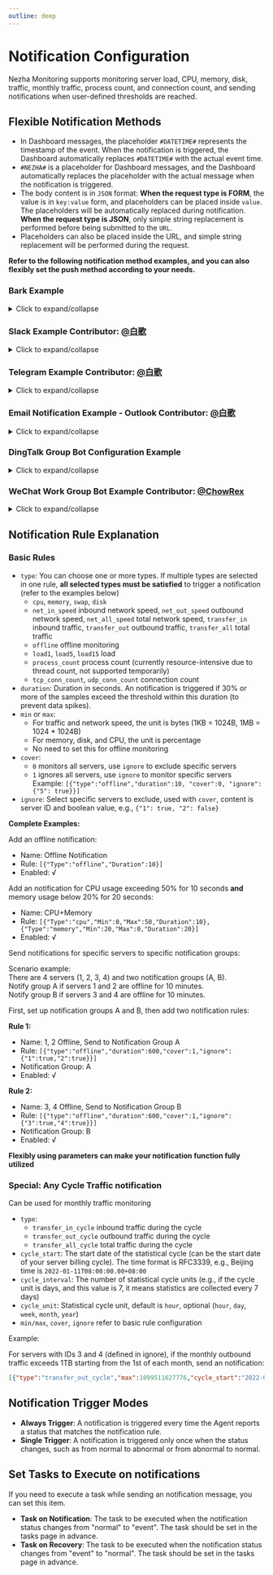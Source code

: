 ```yaml
---
outline: deep
---
```


# Notification Configuration

Nezha Monitoring supports monitoring server load, CPU, memory, disk, traffic, monthly traffic, process count, and connection count, and sending notifications when user-defined thresholds are reached.

## Flexible Notification Methods

- In Dashboard messages, the placeholder `#DATETIME#` represents the timestamp of the event. When the notification is triggered, the Dashboard automatically replaces `#DATETIME#` with the actual event time.
- `#NEZHA#` is a placeholder for Dashboard messages, and the Dashboard automatically replaces the placeholder with the actual message when the notification is triggered.
- The body content is in `JSON` format: **When the request type is FORM**, the value is in `key:value` form, and placeholders can be placed inside `value`. The placeholders will be automatically replaced during notification. **When the request type is JSON**, only simple string replacement is performed before being submitted to the `URL`.
- Placeholders can also be placed inside the URL, and simple string replacement will be performed during the request.

**Refer to the following notification method examples, and you can also flexibly set the push method according to your needs.**

### Bark Example
<details>
  <summary>Click to expand/collapse</summary>

- Name: Bark
- URL structure: /:key/:body or /:key/:title/:body or /:key/:category/:title/:body
- Request Method: GET
- Request Type: Default
- Body: Empty

- Name: Bark
- URL structure: /push
- Request Method: POST
- Request Type: form
- Body: `{"title": "#SERVER.NAME#","device_key":"xxxxxxxxx","body":"#NEZHA#","icon":"https://xxxxxxxx/nz.png"}`

</details>

### Slack Example Contributor: [@白歌](https://github.com/cantoblanco)
<details>
  <summary>Click to expand/collapse</summary>

#### URL Parameter Acquisition Instructions

Prepare your Slack Workspace in advance and create an App for this Workspace. If you have not created one, you can create an App at [Slack API](https://api.slack.com/apps).

After creating the App, you need to add an Incoming Webhook to the App. In the App's settings page, find Incoming Webhooks, enable Activate Incoming Webhooks, and at the bottom of the page, find and click Add New Webhook to Workspace, choose a Channel, and click Allow. After creating, you will get a Webhook URL, which you will use to replace the example URL below.

- Name: Slack
- URL: https://hooks.slack.com/services/xxxxxxxxx/xxxxxxxxx/xxxxxxxxxxxxxxxxxxxxxxxx
- Request Method: POST
- Request Type: JSON
- Body: `{"text":"#NEZHA#"}`

</details>

### Telegram Example Contributor: [@白歌](https://github.com/cantoblanco)
<details>
  <summary>Click to expand/collapse</summary>

#### URL Parameter Acquisition Instructions

Create a bot in Telegram and get the bot's token and your Telegram user ID.

The token and user ID are alphanumeric strings. You can get your user ID by chatting with @userinfobot on Telegram. Create a bot by chatting with @BotFather, and you will get the bot's token.

Replace botXXXXXX with your bot token and YYYYYY with your user ID in the URL below. Note that you need to chat with the bot first, otherwise the bot cannot send messages to you.

- Name: Telegram
- URL: https://api.telegram.org/botXXXXXX/sendMessage?chat_id=YYYYYY&text=#NEZHA#
- Request Method: GET
- Request Type: Default
- Body: Empty

</details>


### Email Notification Example - Outlook Contributor: [@白歌](https://github.com/cantoblanco)
<details>
  <summary>Click to expand/collapse</summary>

**Note: SendCloud has a daily free email sending limit. This is just an example. You can choose a paid service or other similar free services. The usage method is similar.**

#### URL Parameter Acquisition Instructions

This example uses SendCloud as the email service. You need to register an account on [SendCloud](https://www.sendcloud.net/), create a sender email, and then obtain the APIUSER and APIKEY [here](https://www.sendcloud.net/sendSetting/apiuser).

Replace `<replaceAPIUSER>` and `<replaceAPIKEY>` in the example URL below with your APIUSER and APIKEY, and replace `<customSenderEmail>` and `<customRecipientEmail>` with any sender and recipient email addresses.

- Name: MS Mail Notification
- URL：https://graph.microsoft.com/v1.0/me/microsoft.graph.sendMail
- Request method: POST
- Request type: JSON
- Header: `{"Content-type":"application/json",
            "Authorization":"Bearer {Token}"}`
- Body:
    ```json
    {
      "message": {
          "subject": "Server Status Notification",
          "body": {
          "contentType": "Text",
          "content": "#NEZHA#"
          },
          "toRecipients": [
            {
              "emailAddress": {
                  "address": "ADDRESS FOR RECEVING EMAILS"
                  }
            }
          ]
      }
    } 
    ```

</details>

### DingTalk Group Bot Configuration Example
<details>
  <summary>Click to expand/collapse</summary>

#### URL Parameter Acquisition Instructions

Create a bot in DingTalk in advance and get the bot's token.

The bot URL is obtained after creating a bot in the DingTalk group - Manage Bot - Create Bot. Choose custom keywords for the security method, and the Body content value must contain these keywords.

- Name: Nezha Assistant
- URL: https://oapi.dingtalk.com/robot/send?access_token=xxxxxxxxxxxxxxxxx
- Request Method: POST
- Request Type: JSON
- Header: `{"Content-Type": "application/json"}`
- Body: `{"msgtype": "text","text": {"content":"Nezha Probe:\n#NEZHA#"}}`

</details>

### WeChat Work Group Bot Example Contributor: [@ChowRex](https://github.com/ChowRex)
<details>
  <summary>Click to expand/collapse</summary>

Supported placeholders list

```json
{
    "content": "#NEZHA#",
    "ServerName": "#SERVER.NAME#",
    "ServerIP": "#SERVER.IP#",
    "ServerIPV4": "#SERVER.IPV4#",
    "ServerIPV6": "#SERVER.IPV6#",
    "CPU": "#SERVER.CPU#",
    "MEM": "#SERVER.MEM#",
    "SWAP": "#SERVER.SWAP#",
    "DISK": "#SERVER.DISK#",
    "NetInSpeed": "#SERVER.NETINSPEED#",
    "NetOutSpeed": "#SERVER.NETOUTSPEED#",
    "TransferIn": "#SERVER.TRANSFERIN#",
    "TranferOut": "#SERVER.TRANSFEROUT#",
    "Load1": "#SERVER.LOAD1#",
    "Load5": "#SERVER.LOAD5#",
    "Load15": "#SERVER.LOAD15#",
    "TCP_CONN_COUNT": "#SERVER.TCPCONNCOUNT",  # invalid
    "UDP_CONN_COUNT": "#SERVER.UDPCONNCOUNT",  # invalid
}
```

> This document is **NOT** available in English.
> 
> [Group Bot Configuration Instructions - Document - WeChat Work Developer Center](https://developer.work.weixin.qq.com/document/path/91770#markdown%E7%B1%BB%E5%9E%8B)

- Name: WeChat Work Group Bot
- URL: https://qyapi.weixin.qq.com/cgi-bin/webhook/send?key=YOUR_BOT_KEY
- Request Method: POST
- Request Type: JSON
- Body: 
    ```json
    {
        "msgtype": "markdown",
        "markdown": {
            "content": "# Nezha Notification\n\n\"#NEZHA#\"\n\n> Name: \"#SERVER.NAME#\"\n> IP: \"#SERVER.IP#\"\n> IPv4: \"#SERVER.IPV4#\"\nIPv6: \"#SERVER.IPV6#\"\n> CPU: \"#SERVER.CPU#\"\n> Memory: \"#SERVER.MEM#\"\n> Swap: \"#SERVER.SWAP#\"\n> Disk: \"#SERVER.DISK#\"\n> Upload Speed: \"#SERVER.NETINSPEED#\"\n> Download Speed: \"#SERVER.NETOUTSPEED#\"\n> Total Upload: \"#SERVER.TRANSFERIN#\"\n> Total Download: \"#SERVER.TRANSFEROUT#\"\n> Load1: \"#SERVER.LOAD1#\"\n> Load5: \"#SERVER.LOAD5#\"\n> Load15: \"#SERVER.LOAD15#\"\n> TCP Connection Count: \"#SERVER.TCPCONNCOUNT\"\n> UDP Connection Count: \"#SERVER.UDPCONNCOUNT\"\n\n"
        }
    }
    ```

You can remove or add relevant information as needed.

</details>

## Notification Rule Explanation

### Basic Rules

- `type`: You can choose one or more types. If multiple types are selected in one rule, **all selected types must be satisfied** to trigger a notification (refer to the examples below)
  - `cpu`, `memory`, `swap`, `disk`
  - `net_in_speed` inbound network speed, `net_out_speed` outbound network speed, `net_all_speed` total network speed, `transfer_in` inbound traffic, `transfer_out` outbound traffic, `transfer_all` total traffic
  - `offline` offline monitoring
  - `load1`, `load5`, `load15` load
  - `process_count` process count (currently resource-intensive due to thread count, not supported temporarily)
  - `tcp_conn_count`, `udp_conn_count` connection count
- `duration`: Duration in seconds. An notification is triggered if 30% or more of the samples exceed the threshold within this duration (to prevent data spikes).
- `min` or `max`:
  - For traffic and network speed, the unit is bytes (1KB = 1024B, 1MB = 1024 * 1024B)
  - For memory, disk, and CPU, the unit is percentage
  - No need to set this for offline monitoring
- `cover`: 
  - `0` monitors all servers, use `ignore` to exclude specific servers
  - `1` ignores all servers, use `ignore` to monitor specific servers  
  Example: `[{"type":"offline","duration":10, "cover":0, "ignore":{"5": true}}]`
- `ignore`: Select specific servers to exclude, used with `cover`, content is server ID and boolean value, e.g., `{"1": true, "2": false}`

**Complete Examples:**  

Add an offline notification:

- Name: Offline Notification
- Rule: `[{"Type":"offline","Duration":10}]`
- Enabled: √

Add an notification for CPU usage exceeding 50% for 10 seconds **and** memory usage below 20% for 20 seconds:

- Name: CPU+Memory
- Rule: `[{"Type":"cpu","Min":0,"Max":50,"Duration":10},{"Type":"memory","Min":20,"Max":0,"Duration":20}]`
- Enabled: √

Send notifications for specific servers to specific notification groups:

Scenario example:  
There are 4 servers (1, 2, 3, 4) and two notification groups (A, B).  
Notify group A if servers 1 and 2 are offline for 10 minutes.  
Notify group B if servers 3 and 4 are offline for 10 minutes.

First, set up notification groups A and B, then add two notification rules:

**Rule 1:**

- Name: 1, 2 Offline, Send to Notification Group A
- Rule: `[{"type":"offline","duration":600,"cover":1,"ignore":{"1":true,"2":true}}]`
- Notification Group: A
- Enabled: √

**Rule 2:**

- Name: 3, 4 Offline, Send to Notification Group B
- Rule: `[{"type":"offline","duration":600,"cover":1,"ignore":{"3":true,"4":true}}]`
- Notification Group: B
- Enabled: √

**Flexibly using parameters can make your notification function fully utilized**

### Special: Any Cycle Traffic notification

Can be used for monthly traffic monitoring

- `type`:
  - `transfer_in_cycle` inbound traffic during the cycle
  - `transfer_out_cycle` outbound traffic during the cycle
  - `transfer_all_cycle` total traffic during the cycle
- `cycle_start`: The start date of the statistical cycle (can be the start date of your server billing cycle). The time format is RFC3339, e.g., Beijing time is `2022-01-11T08:00:00.00+08:00`
- `cycle_interval`: The number of statistical cycle units (e.g., if the cycle unit is days, and this value is 7, it means statistics are collected every 7 days)
- `cycle_unit`: Statistical cycle unit, default is `hour`, optional (`hour`, `day`, `week`, `month`, `year`)
- `min/max`, `cover`, `ignore` refer to basic rule configuration

Example:  

For servers with IDs 3 and 4 (defined in ignore), if the monthly outbound traffic exceeds 1TB starting from the 1st of each month, send an notification:

```json
[{"type":"transfer_out_cycle","max":1099511627776,"cycle_start":"2022-01-01T00:00:00+08:00","cycle_interval":1,"cycle_unit":"month","cover":1,"ignore":{"3":true,"4":true}}]
```

## Notification Trigger Modes

- **Always Trigger**: A notification is triggered every time the Agent reports a status that matches the notification rule.
- **Single Trigger**: A notification is triggered only once when the status changes, such as from normal to abnormal or from abnormal to normal.

## Set Tasks to Execute on notifications

If you need to execute a task while sending an notification message, you can set this item.

- **Task on Notification**: The task to be executed when the notification status changes from "normal" to "event". The task should be set in the tasks page in advance.
- **Task on Recovery**: The task to be executed when the notification status changes from "event" to "normal". The task should be set in the tasks page in advance.